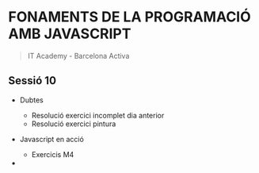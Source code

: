 # FONAMENTS DE LA PROGRAMACIÓ AMB JAVASCRIPT

> IT Academy - Barcelona Activa

## Sessió 10

- Dubtes

  - Resolució exercici incomplet dia anterior
  - Resolució exercici pintura

- Javascript en acció

  - Exercicis M4

-

